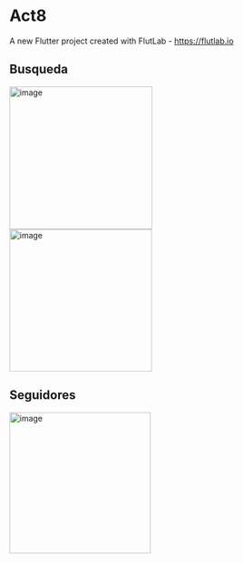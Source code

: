 # Act8

A new Flutter project created with FlutLab - https://flutlab.io

## Busqueda
<img width="252" alt="image" src="https://github.com/user-attachments/assets/f077d66b-9fc3-4139-8f05-045301176589" />
<img width="251" alt="image" src="https://github.com/user-attachments/assets/9c39c519-62ef-4231-8995-670645a5665b" />

## Seguidores
<img width="249" alt="image" src="https://github.com/user-attachments/assets/eb7da99f-bbcd-4df6-ad5d-50c822ae45f1" />

